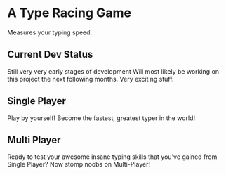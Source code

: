# A Type Racing Game

Measures your typing speed.

## Current Dev Status

Still very very early stages of development
Will most likely be working on this project the next following months.
Very exciting stuff.

## Single Player

Play by yourself! Become the fastest, greatest typer in the world!

## Multi Player

Ready to test your awesome insane typing skills that you've gained from
Single Player? Now stomp noobs on Multi-Player!
